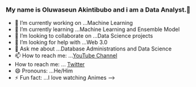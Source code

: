 ### My name is Oluwaseun Akintibubo and i am a Data Analyst.👋



- 🔭 I’m currently working on ...Machine Learning
- 🌱 I’m currently learning ...Machine Learning and Ensemble Model
- 👯 I’m looking to collaborate on ...Data Science projects
- 🤔 I’m looking for help with ...Web 3.0
- 💬 Ask me about ...Database Administrations and Data Science
- 📫 How to reach me: ...[YouTube Channel](https://www.youtube.com/channel/UCIPA-zTVHON0SPLKKlizwKQ/featured)
- How to reach me: ... [Twitter](https://twitter.com/akintibuboseun)
- 😄 Pronouns: ...He/Him
- ⚡ Fun fact: ...I love watching Animes
-->
